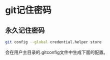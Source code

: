 # git记住密码

## 永久记住密码
```bash
git config --global credential.helper store
```

会在用户主目录的.gitconfig文件中生成下面的配置。

